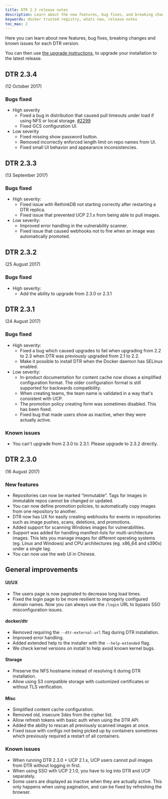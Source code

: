 ```yaml
---
title: DTR 2.3 release notes
description: Learn about the new features, bug fixes, and breaking changes for Docker Trusted Registry
keywords: docker trusted registry, whats new, release notes
toc_max: 2
---
```


Here you can learn about new features, bug fixes, breaking changes and
known issues for each DTR version.

You can then use [the upgrade instructions](admin/upgrade.md),
to upgrade your installation to the latest release.

## DTR 2.3.4

(12 October 2017)

### Bugs fixed

* High severity
  * Fixed a bug in distribution that caused pull timeouts under load if using
  NFS or local storage. [#2299](https://github.com/docker/distribution/pull/2299)
  * Fixed GCS configuration UI.
* Low severity
  * Fixed missing show password button.
  * Removed incorrectly enforced length limit on repo names from UI.
  * Fixed small UI behavior and appearance inconsistencies.

## DTR 2.3.3

(13 September 2017)

### Bugs fixed

* High severity:
  * Fixed issue with RethinkDB not starting correctly after restarting a DTR
  replica.
  * Fixed issue that prevented UCP 2.1.x from being able to pull images.
* Low severity:
  * Improved error handling in the vulnerability scanner.
  * Fixed issue that caused webhooks not to fire when an image was automatically
  promoted.

## DTR 2.3.2

(25 August 2017)

### Bugs fixed

* High severity:
  * Add the ability to upgrade from 2.3.0 or 2.3.1

## DTR 2.3.1

(24 August 2017)

### Bugs fixed

* High severity:
  * Fixed a bug which caused upgrades to fail when upgrading from 2.2 to 2.3
  when DTR was previously upgraded from 2.1 to 2.2.
  * Make it possible to install DTR when the Docker daemon has SELinux enabled.
* Low severity:
  * In-product documentation for content cache now shows a simplified
  configuration format. The older configuration format is still supported for
  backwards compatibility.
  * When creating teams, the team name is validated in a way that's consistent
  with UCP.
  * The promotion policy creating form was sometimes disabled. This has been
  fixed.
  * Fixed bug that made users show as inactive, when they were actually active.

### Known issues

* You can't upgrade from 2.3.0 to 2.3.1. Please upgrade to 2.3.2 directly.

## DTR 2.3.0

(16 August 2017)

### New features

* Repositories can now be marked “immutable”. Tags for images in immutable repos
cannot be changed or updated.
* You can now define promotion policies, to automatically copy images from one
repository to another.
* DTR now has UX for easily creating webhooks for events in repositories such
as image pushes, scans, deletions, and promotions.
* Added support for scanning Windows images for vulnerabilities.
* Support was added for handling manifest-lists for multi-architecture images.
This lets you manage images for different operating systems (eg. Linux and
  Windows) and CPU architectures (eg. x86_64 and s390x) under a single tag.
* You can now use the web UI in Chinese.

##  General improvements

#### UI/UX

* The users page is now paginated to decrease long load times.
* Fixed the login page to be more resilient to improperly configured domain names.
Now you can always use the `/login` URL to bypass SSO misconfiguration issues.

#### docker/dtr

* Removed requiring the `--dtr-external-url` flag during DTR installation.
* Improved error handling.
* Added extended help to the installer with the `--help-extended` flag.
* We check kernel versions on install to help avoid known kernel bugs.

#### Storage
* Preserve the NFS hostname instead of resolving it during DTR installation.
* Allow using S3 compatible storage with customized certificates or without TLS
verification.

#### Misc

* Simplified content cache configuration.
* Removed old, insecure 3des from the cipher list.
* Allow refresh tokens with basic auth when using the DTR API.
* Added the ability to rescan all previously scanned images at once.
* Fixed issue with configs not being picked up by containers sometimes which
previously required a restart of all containers.

### Known issues

* When running DTR 2.3.0 + UCP 2.1.x, UCP users cannot pull images from DTR without logging in first.
* When using SSO with UCP 2.1.0, you have to log into DTR and UCP separately.
* Some users are displayed as inactive when they are actually active. This only
happens when using pagination, and can be fixed by refreshing the browser.
